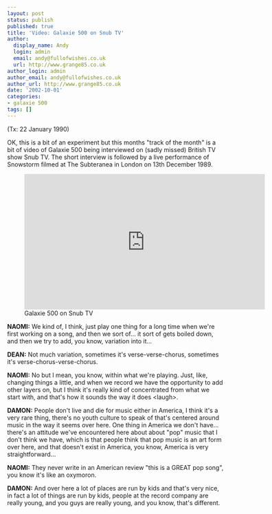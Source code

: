 ```yaml
---
layout: post
status: publish
published: true
title: 'Video: Galaxie 500 on Snub TV'
author:
  display_name: Andy
  login: admin
  email: andy@fullofwishes.co.uk
  url: http://www.grange85.co.uk
author_login: admin
author_email: andy@fullofwishes.co.uk
author_url: http://www.grange85.co.uk
date: '2002-10-01'
categories:
- galaxie 500
tags: []
---
```

<p>(Tx: 22 January 1990)</p>
<p>OK, this is a bit of an experiment but this months "track of the month" is a bit of video of Galaxie 500 being interviewed on (sadly missed) British TV show Snub TV. The short interview is followed by a live performance of Snowstorm filmed at The Subteranea in London on 13th December 1989.</p>

<figure class="caption aligncenter"><iframe width="560" height="315" src="https://www.youtube.com/embed/oZosyvu95mk" frameborder="0" allowfullscreen></iframe><figcaption class="caption-text">Galaxie 500 on Snub TV</figcaption></figure>

<p><b>NAOMI:</b> We kind of, I think, just play one thing for a long time when we're first working on a song, and then we sort of... it sort of gets boiled down, and then we try to add, you know, variation into it...</p>
<p><b>DEAN:</b> Not much variation, sometimes it's verse-verse-chorus, sometimes it's verse-chorus-verse-chorus.</p>
<p><b>NAOMI:</b> No but I mean, you know, within what we're playing. Just, like, changing things a little, and when we record we have the opportunity to add other layers on, but I think it's really kind of concentrated from what we start with, and that's how it sounds the way it does &lt;laugh&gt;.</p>
<p><b>DAMON:</b> People don't live and die for music either in America, I think it's a very rare thing, there's no youth culture to speak of that's centered around music in the way it seems over here. One thing in America we don't have... there's an attitude we've encountered here about about "pop" music that I don't think we have, which is that people think that pop music is an art form over here, and that doesn't exist in America, you know, America is very straightforward...</p>
<p><b>NAOMI:</b> They never write in an American review "this is a GREAT pop song", you know it's like an oxymoron.</p>
<p><b>DAMON:</b> And over here a lot of places are run by kids and that's very nice, in fact a lot of things are run by kids, people at the record company are really young, and you guys are really young, and you know, that's different.</p>

